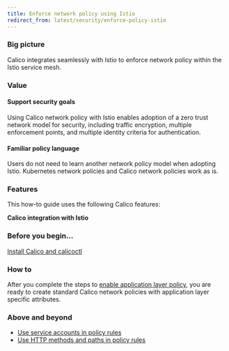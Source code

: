 ```yaml
---
title: Enforce network policy using Istio
redirect_from: latest/security/enforce-policy-istio
---
```


### Big picture

Calico integrates seamlessly with Istio to enforce network policy within the Istio service mesh.

### Value

#### Support security goals

Using Calico network policy with Istio enables adoption of a zero trust network model for security, including traffic encryption, multiple enforcement points, and multiple identity criteria for authentication.

#### Familiar policy language

Users do not need to learn another network policy model when adopting Istio. Kubernetes network policies and Calico network policies work as is.

### Features

This how-to guide uses the following Calico features:

**Calico integration with Istio**

### Before you begin...

[Install Calico and calicoctl]({{site.baseurl}}/{{page.version}}/getting-started/kubernetes/)

### How to

After you complete the steps to [enable application layer policy]({{site.baseurl}}/{{page.version}}/getting-started/kubernetes/installation/app-layer-policy), you are ready to create standard Calico network policies with application layer specific attributes.

### Above and beyond

- [Use service accounts in policy rules]({{site.baseurl}}/{{page.version}}/security/service-accounts)
- [Use HTTP methods and paths in policy rules]({{site.baseurl}}/{{page.version}}/security/http-methods)
